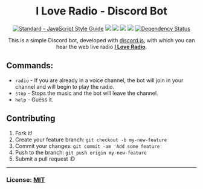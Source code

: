 <h1 align="center"> I Love Radio - Discord Bot </h1>

<p align="center">
    <a href="https://standardjs.com"><img src="https://img.shields.io/badge/code_style-standard-brightgreen.svg" alt="Standard - JavaScript Style Guide"></a>
    <a href="https://discordapp.com/oauth2/authorize?client_id=398195643371356170&scope=bot&permissions=36711488"><img src="https://img.shields.io/badge/Discord-Add%20Bot-7289DA.svg" /></a>
    <a href="https://discord.gg/k6qSHQs"><img src="https://img.shields.io/badge/Discord-Join%20Server-7289DA.svg" /></a>
    <img src="https://img.shields.io/badge/master--version-1.3.0-brightgreen.svg" />
    <a href="https://github.com/julianYaman/iloveradio-discord-bot/releases"><img src="https://img.shields.io/github/release/julianYaman/iloveradio-discord-bot.svg" /></a>
    <a href='https://gemnasium.com/github.com/julianYaman/iloveradio-discord-bot'><img src="https://gemnasium.com/badges/github.com/julianYaman/iloveradio-discord-bot.svg" alt="Dependency Status" /></a>
</p>

<p align="center">
This is a simple Discord bot, developed with <a href="https://github.com/hydrabolt/discord.js/">discord.js</a>, 
with which you can hear the web live radio <b><a href="http://www.iloveradio.de/">I Love Radio</a></b>.
</p>

## Commands:

- ``radio`` - If you are already in a voice channel, the bot will join in your channel and will begin to play the radio.
- ``stop`` - Stops the music and the bot will leave the channel.
- ``help`` - Guess it.

## Contributing

1. Fork it!
2. Create your feature branch: `git checkout -b my-new-feature`
3. Commit your changes: `git commit -am 'Add some feature'`
4. Push to the branch: `git push origin my-new-feature`
5. Submit a pull request :D

<hr>

### License: [MIT](https://github.com/julianYaman/iloveradio-discord-bot/blob/master/LICENSE)